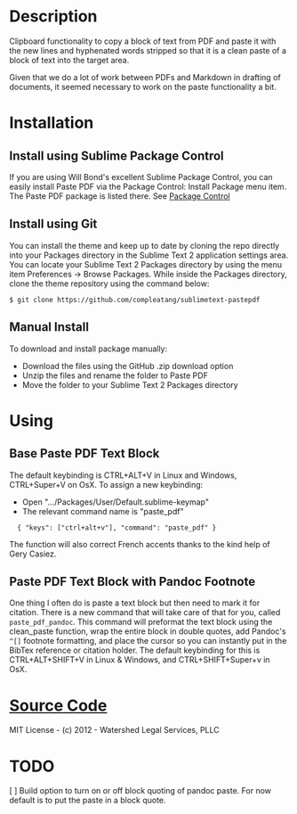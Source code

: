# Description

Clipboard functionality to copy a block of text from PDF and paste it with the new lines and hyphenated words stripped so that it is a clean paste of a block of text into the target area. 

Given that we do a lot of work between PDFs and Markdown in drafting of documents, it seemed necessary to work on the paste functionality a bit. 

# Installation

## Install using Sublime Package Control

If you are using Will Bond's excellent Sublime Package Control, you can easily install Paste PDF via the Package Control: Install Package menu item. The Paste PDF package is listed there. See [Package Control](http://wbond.net/sublime_packages/package_control)

## Install using Git

You can install the theme and keep up to date by cloning the repo directly into your Packages directory in the Sublime Text 2 application settings area. You can locate your Sublime Text 2 Packages directory by using the menu item Preferences -> Browse Packages. While inside the Packages directory, clone the theme repository using the command below:

```
$ git clone https://github.com/compleatang/sublimetext-pastepdf
```

## Manual Install

To download and install package manually:

* Download the files using the GitHub .zip download option
* Unzip the files and rename the folder to Paste PDF
* Move the folder to your Sublime Text 2 Packages directory

# Using

## Base Paste PDF Text Block

The default keybinding is CTRL+ALT+V in Linux and Windows, CTRL+Super+V on OsX. To assign a new keybinding:

* Open ".../Packages/User/Default.sublime-keymap"
* The relevant command name is "paste_pdf"

```
  { "keys": ["ctrl+alt+v"], "command": "paste_pdf" }
```

The function will also correct French accents thanks to the kind help of Gery Casiez. 

## Paste PDF Text Block with Pandoc Footnote

One thing I often do is paste a text block but then need to mark it for citation. There is a new command that will take care of that for you, called `paste_pdf_pandoc`. This command will preformat the text block using the clean_paste function, wrap the entire block in double quotes, add Pandoc's `^[]` footnote formatting, and place the cursor so you can instantly put in the BibTex reference or citation holder. The default keybinding for this is CTRL+ALT+SHIFT+V in Linux & Windows, and CTRL+SHIFT+Super+v in OsX.

# [Source Code](https://github.com/compleatang/sublimetext-pastepdf)

MIT License - (c) 2012 - Watershed Legal Services, PLLC

# TODO

[ ] Build option to turn on or off block quoting of pandoc paste. For now default is to put the paste in a block quote.
